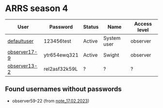 # ARRS season 4


| User                                       | Password                    | Status     | Name          | Access level |
|--------------------------------------------|-----------------------------|------------|---------------|--------------|
| [defaultuser](./Users/defaultuser.md)      | 123456test                  | Active     | System user   | observer     |
| [observer17-9](./Users/observer17-9.md)    | ytr654ewq321                | Active     | Swight        | observer     |
| [observer13-2](./User/observer13-2.md)     | rel2asf32k59L               | ?          | ?             | ?            |


## Found usernames without passwords
- observer59-22 (from [note_17.02.2023](https://github.com/3ncy/ARRS-s4/blob/main/Users/observer17-9.md#note-note_17022023))
